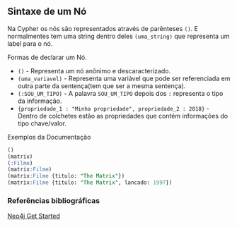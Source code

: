 ## Sintaxe de um Nó
  
Na Cypher os nós são representados através de parênteses `()`. E normalmentes tem uma string dentro deles `(uma_string)` que representa um label para o nó.  
  
Formas de declarar um Nó.
  
* `()` - Representa um nó anônimo e descaracterizado.  
* `(uma_variavel)` - Representa uma variável que pode ser referenciada em outra parte da sentença(tem que ser a mesma sentença).  
* `(:SOU_UM_TIPO)` - A palavra `SOU_UM_TIPO` depois dos `:` representa o tipo da informação.  
* `{propriedade_1 : "Minha propriedade", propriedade_2 : 2018}` - Dentro de colchetes estão as propriedades que contém informações do tipo chave/valor.  
  
Exemplos da Documentação
  
```sql
()
(matrix)
(:Filme)
(matrix:Filme)
(matrix:Filme {titulo: "The Matrix"})
(matrix:Filme {titulo: "The Matrix", lancado: 1997})
```
     
### Referências bibliográficas

[Neo4j Get Started](https://neo4j.com/docs/developer-manual/current/get-started/cypher/)  
  
